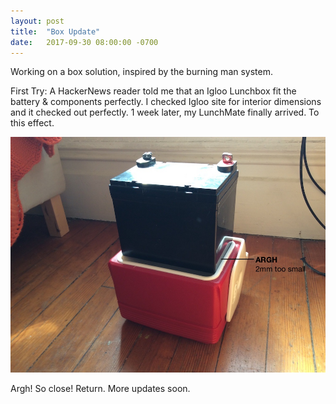 ```yaml
---
layout: post
title:  "Box Update"
date:   2017-09-30 08:00:00 -0700
---
```


  
Working on a box solution, inspired by the burning man system. 

First Try: A HackerNews reader told me that an Igloo Lunchbox fit the battery & components perfectly. I checked Igloo site for interior dimensions and it checked out perfectly. 1 week later, my LunchMate finally arrived. To this effect.

![](/img/box1.jpg)

Argh! So close! Return. More updates soon.